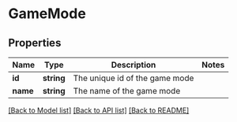 # GameMode

## Properties
Name | Type | Description | Notes
------------ | ------------- | ------------- | -------------
**id** | **string** | The unique id of the game mode | 
**name** | **string** | The name of the game mode | 

[[Back to Model list]](../README.md#documentation-for-models) [[Back to API list]](../README.md#documentation-for-api-endpoints) [[Back to README]](../README.md)



